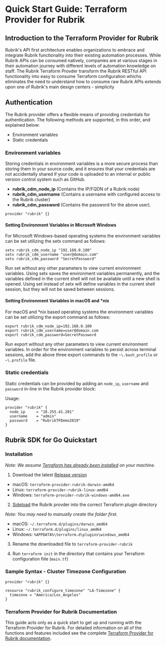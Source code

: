 
# Quick Start Guide: Terraform Provider for Rubrik

## Introduction to the Terraform Provider for Rubrik

Rubrik's API first architecture enables organizations to embrace and integrate Rubrik functionality into their existing automation processes. While Rubrik APIs can be consumed natively, companies are at various stages in their automation journey with different levels of automation knowledge on staff. The Rubrik Terraform Provder transform the Rubrik RESTful API functionality into easy to consume Terraform configuration whichs eliminates the need to understand how to consume raw Rubrik APIs extends upon one of Rubrik's main design centers - simplicity

## Authentication

The Rubrik provider offers a flexible means of providing credentials for
authentication. The following methods are supported, in this order, and
explained below:

- Environment variables
- Static credentials

### Environment variables

Storing credentials in environment variables is a more secure process than storing them in your source code, and it ensures that your credentials are not accidentally shared if your code is uploaded to an internal or public version control system such as GitHub. 

* **rubrik_cdm_node_ip** (Contains the IP/FQDN of a Rubrik node)
* **rubrik_cdm_username** (Contains a username with configured access to the Rubrik cluster)
* **rubrik_cdm_password** (Contains the password for the above user).



```hcl
provider "rubrik" {}
```


#### Setting Environment Variables in Microsoft Windows

For Microsoft Windows-based operating systems the environment variables can be set utilizing the setx command as follows:

```
setx rubrik_cdm_node_ip "192.168.0.100"
setx rubrik_cdm_username "user@domain.com"
setx rubrik_cdm_password "SecretPassword"
```

Run set without any other parameters to view current environment variables. Using setx saves the environment variables permanently, and the variables defined in the current shell will not be available until a new shell is opened. Using set instead of setx will define variables in the current shell session, but they will not be saved between sessions.

#### Setting Environment Variables in macOS and \*nix

For macOS and \*nix based operating systems the environment variables can be set utilizing the export command as follows:

```
export rubrik_cdm_node_ip=192.168.0.100
export rubrik_cdm_username=user@domain.com
export rubrik_cdm_password=SecretPassword
```

Run export without any other parameters to view current environment variables. In order for the environment variables to persist across terminal sessions, add the above three export commands to the `~\.bash_profile` or `~\.profile` file.

### Static credentials 

Static credentials can be provided by adding an `node_ip`, `username` and `password` in-line in the
Rubrik provider block:

Usage:

```hcl
provider "rubrik" {
  node_ip     = "10.255.41.201"
  username    = "admin"
  password    = "RubrikTFDemo2019"
}
```

## Rubrik SDK for Go Quickstart

### Installation

_Note: We assume [Terraform has already been installed](https://learn.hashicorp.com/terraform/getting-started/install.html) on your machine._

1. Download the latest [Release version](https://github.com/rubrikinc/rubrik-provider-for-terraform/releases)

* macOS: `terraform-provider-rubrik-darwin-amd64`
* Linux: `terraform-provider-rubrik-linux-amd64`
* Windows: `terraform-provider-rubrik-windows-amd64.exe`

2. [Sideload](https://www.terraform.io/docs/configuration/providers.html#third-party-plugins) the Rubrik provder into the correct Terraform plugin directory

_Note: You may need to manually create the folder first._

* macOS: `~/.terraform.d/plugins/darwin_amd64`
* Linux: `~/.terraform.d/plugins/linux_amd64`
* Windows: `%APPDATA%\terraform.d\plugins\windows_amd64`

3. Rename the downloaded file to `terraform-provider-rubrik`

4. Run `terraform init` in the directory that contains your Terraform configuration fiile (`main.tf`)

### Sample Syntax - Cluster Timezone Configuration

```hcl
provider "rubrik" {}

resource "rubrik_configure_timezone" "LA-Timezone" {
  timezone = "America/Los_Angeles"
}
```

### Terraform Provider for Rubrik Documentation

This guide acts only as a quick start to get up and running with the Terraform Provider for Rubrik. For detailed information on all of the functions and features included see the complete [Terraform Provider for Rubrik documentation](https://rubrik.gitbook.io/terraform-provider-for-rubrik/).

